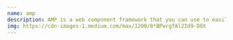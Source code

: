 ```yaml
---
name: amp
description: AMP is a web component framework that you can use to easily create user-first websites, stories, emails, and ads.
img: https://cdn-images-1.medium.com/max/1200/0*BPwrgfAl2Id9-D8X
---
```

